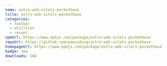 ```yaml
---
name: astro-web-vitals-pocketbase
title: astro-web-vitals-pocketbase
categories:
  - toolbar
  - utilities
  - recent
npmUrl: https://www.npmjs.com/package/astro-web-vitals-pocketbase
repoUrl: https://github.com/pawcoding/astro-web-vitals-pocketbase
homepageUrl: https://www.npmjs.com/package/astro-web-vitals-pocketbase
badge: new
downloads: 184
---
```


